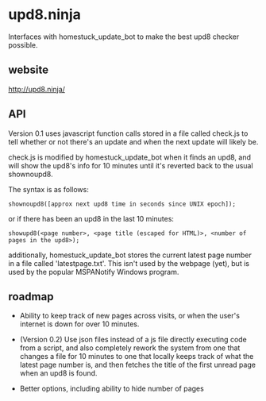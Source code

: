 # upd8.ninja

Interfaces with homestuck\_update\_bot to make the best upd8 checker possible.

## website

http://upd8.ninja/

## API

Version 0.1 uses javascript function calls stored in a file called check.js to tell whether or not there's an update and when the next update will likely be.

check.js is modified by homestuck\_update\_bot when it finds an upd8, and will show the upd8's info for 10 minutes until it's reverted back to the usual shownoupd8.

The syntax is as follows:

    shownoupd8([approx next upd8 time in seconds since UNIX epoch]);

or if there has been an upd8 in the last 10 minutes:

    showupd8(<page number>, <page title (escaped for HTML)>, <number of pages in the upd8>);

additionally, homestuck\_update\_bot stores the current latest page number in a file called 'latestpage.txt'. This isn't used by the webpage (yet), but is used by the popular MSPANotify Windows program.

## roadmap

* Ability to keep track of new pages across visits, or when the user's internet is down for over 10 minutes.

* (Version 0.2) Use json files instead of a js file directly executing code from a script, and also completely rework the system from one that changes a file for 10 minutes to one that locally keeps track of what the latest page number is, and then fetches the title of the first unread page when an upd8 is found.

* Better options, including ability to hide number of pages
